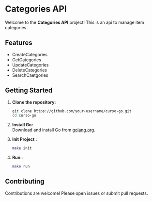 # Categories API

Welcome to the **Categories API** project! This is an api to manage item categories.

## Features

- CreateCategories
- GetCategories
- UpdateCategories
- DeleteCategories
- SearchCaetgories

## Getting Started

1. **Clone the repository:**
    ```bash
    git clone https://github.com/your-username/curso-go.git
    cd curso-go
    ```

2. **Install Go:**  
    Download and install Go from [golang.org](https://golang.org/dl/).

3. **Init Project :**
    ```bash
    make init
    ```
4. **Run :**
    ```bash
    make run
    ```

## Contributing

Contributions are welcome! Please open issues or submit pull requests.